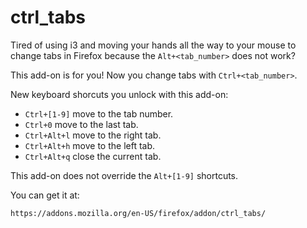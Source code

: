 # ctrl_tabs
Tired of using i3 and moving your hands all the way to your mouse
to change tabs in Firefox because the `Alt+<tab_number>` does not work?

This add-on is for you! Now you change tabs with `Ctrl+<tab_number>`.

New keyboard shorcuts you unlock with this add-on:

- `Ctrl+[1-9]` move to the tab number.
- `Ctrl+0` move to the last tab.
- `Ctrl+Alt+l` move to the right tab.
- `Ctrl+Alt+h` move to the left tab.
- `Ctrl+Alt+q` close the current tab.

This add-on does not override the `Alt+[1-9]` shortcuts.

You can get it at:

`https://addons.mozilla.org/en-US/firefox/addon/ctrl_tabs/`

